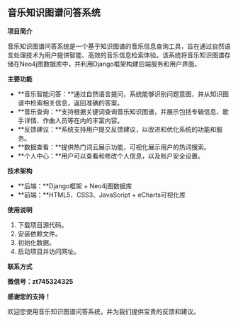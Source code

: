 ## 音乐知识图谱问答系统

**项目简介**

音乐知识图谱问答系统是一个基于知识图谱的音乐信息查询工具，旨在通过自然语言处理技术为用户提供智能、高效的音乐信息检索体验。该系统将音乐知识图谱存储在Neo4j图数据库中，并利用Django框架构建后端服务和用户界面。

**主要功能**

- **音乐智能问答：**通过自然语言提问，系统能够识别问题意图，并从知识图谱中检索相关信息，返回准确的答案。
- **音乐查询：**支持根据关键词查询音乐知识图谱，并展示包括专辑信息、歌手详情、作曲人员等在内的丰富内容。
- **反馈建议：**系统支持用户提交反馈建议，以改进和优化系统的功能和服务。
- **数据查看：**提供热门词云展示功能，可视化展示用户的热词搜索。
- **个人中心：**用户可以查看和修改个人信息，以及账户安全设置。


**技术架构**

- **后端：**Django框架 + Neo4j图数据库
- **前端：**HTML5、CSS3、JavaScript + eCharts可视化库


**使用说明**

1. 下载项目源代码。
2. 安装依赖文件。
3. 初始化数据。
4. 启动项目并访问网址。


**联系方式**

**微信号：zt745324325**


**感谢您的支持！**

欢迎您使用音乐知识图谱问答系统，并为我们提供宝贵的反馈和建议。